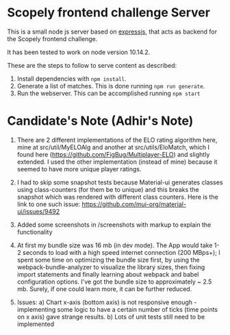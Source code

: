 Scopely frontend challenge Server
=================================

This is a small node js server based on [expressjs](https://expressjs.com/), that
acts as backend for the Scopely frontend challenge.

It has been tested to work on node version 10.14.2.

These are the steps to follow to serve content as described:
1. Install dependencies with `npm install`.
2. Generate a list of matches. This is done running `npm run generate`.
3. Run the webserver. This can be accomplished running `npm start`

Candidate's Note (Adhir's Note)
=================================
1. There are 2 different implementations of the ELO rating algorithm here, mine
at src/util/MyELOAlg and another at src/utils/EloMatch, which I found here
(https://github.com/FigBug/Multiplayer-ELO) and slightly extended. I used
the other implementation (instead of mine) because it seemed to have more unique
player ratings.

2. I had to skip some snapshot tests because Material-ui generates classes using
class-counters (for them be to unique) and this breaks the snapshot which was rendered
with different class counters. Here is the link to one such issue:
https://github.com/mui-org/material-ui/issues/9492

3. Added some screenshots in /screenshots with markup to explain the functionality

4. At first my bundle size was 16 mb (in dev mode). The App would take 1-2 seconds to load with a high speed internet connection (200 MBps+); I spent some time on optimizing the bundle size first, by using the webpack-bundle-analyzer to visualize the library sizes, then fixing import statements and finally learning about webpack and babel configuration options. I've got the bundle size to approximately ~ 2.5 mb. Surely, if one could learn more, it can be further reduced.

5. Issues:
  a) Chart x-axis (bottom axis) is not responsive enough - implementing some logic to
  have a certain number of ticks (time points on x axis) gave strange results. 
  b) Lots of unit tests still need to be implemented
  